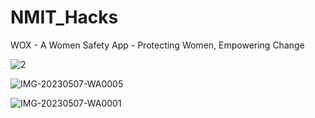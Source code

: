 # NMIT_Hacks
WOX - A Women Safety App - Protecting Women, Empowering Change


![2](https://github.com/k8wi/NMIT_Hacks/assets/95972832/d4564ac5-1acf-41c0-a11a-9ec799f320fc)




![IMG-20230507-WA0005](https://github.com/k8wi/NMIT_Hacks/assets/95972832/cee59ea1-0546-4bdd-a3a5-beac6b1e575b)




![IMG-20230507-WA0001](https://github.com/k8wi/NMIT_Hacks/assets/95972832/94404da1-ad5b-48b6-b429-970ba571cc05)



